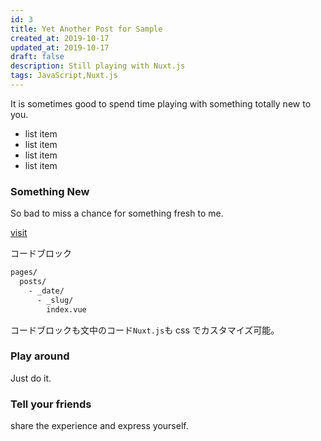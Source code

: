 ```yaml
---
id: 3
title: Yet Another Post for Sample
created_at: 2019-10-17
updated_at: 2019-10-17
draft: false
description: Still playing with Nuxt.js
tags: JavaScript,Nuxt.js
---
```


It is sometimes good to spend time playing with something totally new to you.

- list item
- list item
- list item
- list item

### Something New

So bad to miss a chance for something fresh to me.

[visit](https://sofresh.com/)

コードブロック

```bash
pages/
  posts/
    - _date/
      - _slug/
        index.vue
```

コードブロックも文中のコード`Nuxt.js`も css でカスタマイズ可能。

### Play around

Just do it.

### Tell your friends

share the experience and express yourself.
